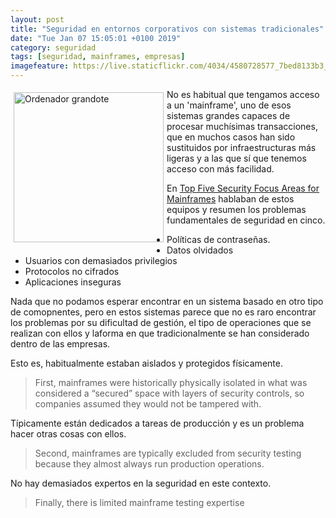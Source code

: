 ```yaml
--- 
layout: post
title: "Seguridad en entornos corporativos con sistemas tradicionales"
date: "Tue Jan 07 15:05:01 +0100 2019"
category: seguridad
tags: [seguridad, mainframes, empresas]
imagefeature: https://live.staticflickr.com/4034/4580728577_7bed8133b3_m.jpg
---
```


<a href="https://www.flickr.com/photos/fernand0/4580728577" title="Ordenador grandote"><img src="https://live.staticflickr.com/4034/4580728577_7bed8133b3_m.jpg" width="240"  alt="Ordenador grandote" style="float:left; margin:5px"></a>
No es habitual que tengamos acceso a un 'mainframe', uno de esos sistemas grandes capaces de procesar muchísimas transacciones, que en muchos casos han sido sustituidos por infraestructuras más ligeras y a las que sí que tenemos acceso con más facilidad.

En [Top Five Security Focus Areas for Mainframes](https://securityintelligence.com/posts/top-five-security-focus-areas-for-mainframes/) hablaban de estos equipos y resumen los problemas fundamentales de seguridad en cinco.

* Políticas de contraseñas.
* Datos olvidados
* Usuarios con demasiados privilegios
* Protocolos no cifrados
* Aplicaciones inseguras

Nada que no podamos esperar encontrar en un sistema basado en otro tipo de comopnentes, pero en estos sistemas parece que no es raro encontrar los problemas por su dificultad de gestión, el tipo de operaciones que se realizan con ellos y laforma en que tradicionalmente se han considerado dentro de las empresas.

Esto es, habitualmente estaban aislados y protegidos físicamente.

> First, mainframes were historically physically isolated in what was considered a “secured” space with layers of security controls, so companies assumed they would not be tampered with. 

Típicamente están dedicados a tareas de producción y es un problema hacer otras cosas con ellos.

> Second, mainframes are typically excluded from security testing because they almost always run production operations. 

No hay demasiados expertos en la seguridad en este contexto.

> Finally, there is limited mainframe testing expertise 
